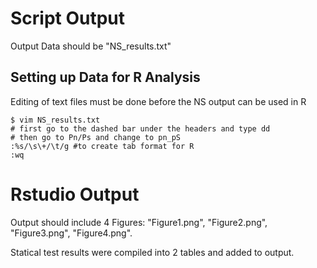 # Script Output 
Output Data should be "NS_results.txt"
## Setting up Data for R Analysis
Editing of text files must be done before the NS output can be used in R
```
$ vim NS_results.txt
# first go to the dashed bar under the headers and type dd
# then go to Pn/Ps and change to pn_pS
:%s/\s\+/\t/g #to create tab format for R
:wq
```
# Rstudio Output 
Output should include 4 Figures: "Figure1.png", "Figure2.png", "Figure3.png", "Figure4.png".

Statical test results were compiled into 2 tables and added to output.
